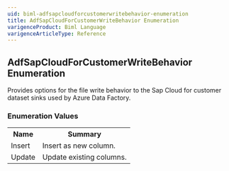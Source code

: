 ```yaml
---
uid: biml-adfsapcloudforcustomerwritebehavior-enumeration
title: AdfSapCloudForCustomerWriteBehavior Enumeration
varigenceProduct: Biml Language
varigenceArticleType: Reference
---
```


## AdfSapCloudForCustomerWriteBehavior Enumeration<div class="LanguageSummary"><div class ="SummaryItem">Provides options for the file write behavior to the Sap Cloud for customer dataset sinks used by Azure Data Factory.</div></div><div class="EnumValueGroup">### Enumeration Values<table id="EnumValue" class="MemberList"><tbody><tr><th class="MemberNameColumnHeader">Name</th><th class="MemberSummaryColumnHeader">Summary</th></tr><tr class="cd0"><td class="MemberName">Insert</td><td class="MemberSummary"><div class ="SummaryItem">Insert as new column.</div> </td></tr><tr class="cd1"><td class="MemberName">Update</td><td class="MemberSummary"><div class ="SummaryItem">Update existing columns.</div> </td></tr></tbody></table></div>